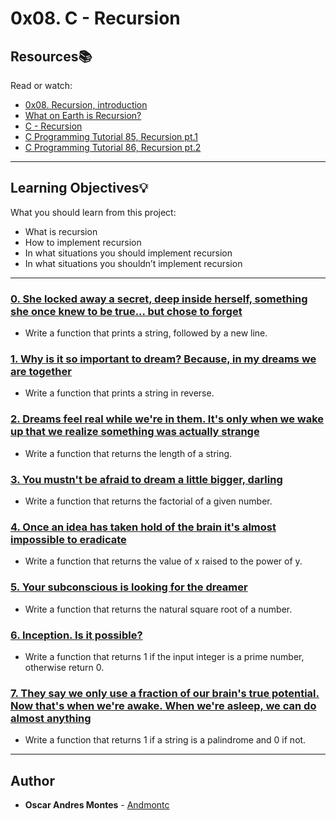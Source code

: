 # 0x08. C - Recursion

## Resources:books:
Read or watch:
* [0x08. Recursion, introduction](https://intranet.hbtn.io/rltoken/TyF30-HK-9ZaC_Ix-2TGvQ)
* [What on Earth is Recursion?](https://intranet.hbtn.io/rltoken/2EGCEPVnMI-2DHexDv_eog)
* [C - Recursion](https://intranet.hbtn.io/rltoken/hVLQFbmh7l9Fb6TKZpPHUg)
* [C Programming Tutorial 85, Recursion pt.1](https://intranet.hbtn.io/rltoken/MvRHIlpXvInQh0e6yegKkg)
* [C Programming Tutorial 86, Recursion pt.2](https://intranet.hbtn.io/rltoken/CYd7QYGpVE_TmfjRJwZOwg)

---
## Learning Objectives:bulb:
What you should learn from this project:

* What is recursion
* How to implement recursion
* In what situations you should implement recursion
* In what situations you shouldn’t implement recursion

---

### [0. She locked away a secret, deep inside herself, something she once knew to be true... but chose to forget](./0-puts_recursion.c)
* Write a function that prints a string, followed by a new line.


### [1. Why is it so important to dream? Because, in my dreams we are together](./1-print_rev_recursion.c)
* Write a function that prints a string in reverse.


### [2. Dreams feel real while we're in them. It's only when we wake up that we realize something was actually strange](./2-strlen_recursion.c)
* Write a function that returns the length of a string.


### [3. You mustn't be afraid to dream a little bigger, darling](./3-factorial.c)
* Write a function that returns the factorial of a given number.


### [4. Once an idea has taken hold of the brain it's almost impossible to eradicate](./4-pow_recursion.c)
* Write a function that returns the value of x raised to the power of y.


### [5. Your subconscious is looking for the dreamer](./5-sqrt_recursion.c)
* Write a function that returns the natural square root of a number.


### [6. Inception. Is it possible?](./6-is_prime_number.c)
* Write a function that returns 1 if the input integer is a prime number, otherwise return 0.


### [7. They say we only use a fraction of our brain's true potential. Now that's when we're awake. When we're asleep, we can do almost anything](./7-is_palindrome.c)
* Write a function that returns 1 if a string is a palindrome and 0 if not.

---

## Author
* **Oscar Andres Montes** - [Andmontc](https://github.com/Andmontc)